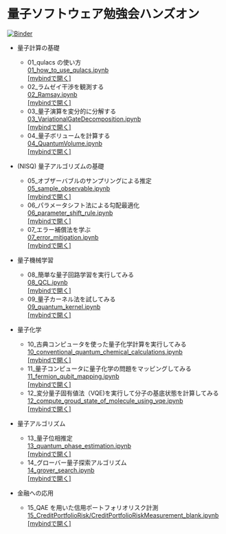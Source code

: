 # 量子ソフトウェア勉強会ハンズオン

[![Binder](https://mybinder.org/badge_logo.svg)](https://mybinder.org/v2/gh/Qulacs-Osaka/quantum_software_handson/HEAD)

- 量子計算の基礎

  - 01_qulacs の使い方
    <br> [01_how_to_use_qulacs.ipynb](./doc/source/notebooks/01_how_to_use_qulacs.ipynb)
    <br> [[mybindで開く]](https://mybinder.org/v2/gh/Qulacs-Osaka/quantum_software_handson/HEAD?filepath=doc/source/notebooks/01_how_to_use_qulacs.ipynb)
  - 02\_ラムゼイ干渉を観測する
    <br> [02_Ramsay.ipynb](./doc/source/notebooks/02_Ramsay.ipynb)
    <br> [[mybindで開く]](https://mybinder.org/v2/gh/Qulacs-Osaka/quantum_software_handson/HEAD?filepath=doc/source/notebooks/02_Ramsay.ipynb)
  - 03\_量子演算を変分的に分解する
    <br> [03_VariationalGateDecomposition.ipynb](./doc/source/notebooks/03_VariationalGateDecomposition.ipynb)
    <br> [[mybindで開く]](https://mybinder.org/v2/gh/Qulacs-Osaka/quantum_software_handson/HEAD?filepath=doc/source/notebooks/03_VariationalGateDecomposition.ipynb)
  - 04\_量子ボリュームを計算する
    <br>[04_QuantumVolume.ipynb](./doc/source/notebooks/04_QuantumVolume.ipynb)
    <br> [[mybindで開く]](https://mybinder.org/v2/gh/Qulacs-Osaka/quantum_software_handson/HEAD?filepath=doc/source/notebooks/04_QuantumVolume.ipynb)

- (NISQ) 量子アルゴリズムの基礎

  - 05\_オブザーバブルのサンプリングによる推定
    <br>[05_sample_observable.ipynb](./doc/source/notebooks/05_sample_observable.ipynb)
    <br> [[mybindで開く]](https://mybinder.org/v2/gh/Qulacs-Osaka/quantum_software_handson/HEAD?filepath=doc/source/notebooks/05_sample_observable.ipynb)
  - 06\_パラメータシフト法による勾配最適化
    <br>[06_parameter_shift_rule.ipynb](./doc/source/notebooks/06_parameter_shift_rule.ipynb)
    <br> [[mybindで開く]](https://mybinder.org/v2/gh/Qulacs-Osaka/quantum_software_handson/HEAD?filepath=doc/source/notebooks/06_parameter_shift_rule.ipynb)
  - 07\_エラー補償法を学ぶ
    <br>[07_error_mitigation.ipynb](./doc/source/notebooks/07_error_mitigation.ipynb)
    <br> [[mybindで開く]](https://mybinder.org/v2/gh/Qulacs-Osaka/quantum_software_handson/HEAD?filepath=doc/source/notebooks/07_error_mitigation.ipynb)

- 量子機械学習

  - 08\_簡単な量子回路学習を実行してみる
    <br>[08_QCL.ipynb](./doc/source/notebooks/08_QCL.ipynb)
    <br> [[mybindで開く]](https://mybinder.org/v2/gh/Qulacs-Osaka/quantum_software_handson/HEAD?filepath=doc/source/notebooks/08_QCL.ipynb)
  - 09\_量子カーネル法を試してみる
    <br>[09_quantum_kernel.ipynb](./doc/source/notebooks/09_quantum_kernel.ipynb)
    <br> [[mybindで開く]](https://mybinder.org/v2/gh/Qulacs-Osaka/quantum_software_handson/HEAD?filepath=doc/source/notebooks/09_quantum_kernel.ipynb)

- 量子化学

  - 10\_古典コンピュータを使った量子化学計算を実行してみる
    <br> [10_conventional_quantum_chemical_calculations.ipynb](./doc/source/notebooks/10_conventional_quantum_chemical_calculations.ipynb)
    <br> [[mybindで開く]](https://mybinder.org/v2/gh/Qulacs-Osaka/quantum_software_handson/HEAD?filepath=doc/source/notebooks/10_conventional_quantum_chemical_calculations.ipynb)
  - 11\_量子コンピュータに量子化学の問題をマッピングしてみる
    <br> [11_fermion_qubit_mapping.ipynb](./doc/source/notebooks/11_fermion_qubit_mapping.ipynb)
    <br> [[mybindで開く]](https://mybinder.org/v2/gh/Qulacs-Osaka/quantum_software_handson/HEAD?filepath=doc/source/notebooks/11_fermion_qubit_mapping.ipynb)
  - 12\_変分量子固有値法（VQE)を実行して分子の基底状態を計算してみる
    <br> [12_compute_groud_state_of_molecule_using_vqe.ipynb](./doc/source/notebooks/12_compute_groud_state_of_molecule_using_vqe.ipynb)
    <br> [[mybindで開く]](https://mybinder.org/v2/gh/Qulacs-Osaka/quantum_software_handson/HEAD?filepath=doc/source/notebooks/12_compute_groud_state_of_molecule_using_vqe.ipynb)

- 量子アルゴリズム

  - 13\_量子位相推定
    <br> [13_quantum_phase_estimation.ipynb](./doc/source/notebooks/13_quantum_phase_estimation.ipynb)
    <br> [[mybindで開く]](https://mybinder.org/v2/gh/Qulacs-Osaka/quantum_software_handson/HEAD?filepath=doc/source/notebooks/13_quantum_phase_estimation.ipynb)
  - 14\_グローバー量子探索アルゴリズム
    <br> [14_grover_search.ipynb](./doc/source/notebooks/14_grover_search.ipynb)
    <br> [[mybindで開く]](https://mybinder.org/v2/gh/Qulacs-Osaka/quantum_software_handson/HEAD?filepath=doc/source/notebooks/14_grover_search.ipynb)

- 金融への応用
  - 15_QAE を用いた信用ポートフォリオリスク計測
    <br> [15_CreditPortfolioRisk/CreditPortfolioRiskMeasurement_blank.ipynb](./doc/source/notebooks/15_CreditPortfolioRisk/CreditPortfolioRiskMeasurement_blank.ipynb)
    <br> [[mybindで開く]](https://mybinder.org/v2/gh/Qulacs-Osaka/quantum_software_handson.git/HEAD?filepath=doc/source/notebooks/15_CreditPortfolioRisk/CreditPortfolioRiskMeasurement_blank.ipynb)
